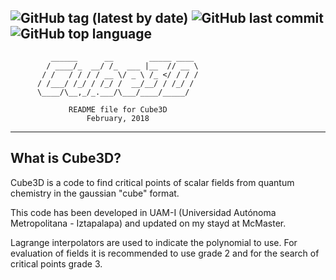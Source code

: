 ![GitHub tag (latest by date)](https://img.shields.io/github/v/tag/rayhe88/cube3D?label=version)
![GitHub last commit](https://img.shields.io/github/last-commit/rayhe88/cube3D?label=last%20modified)
![GitHub top language](https://img.shields.io/github/languages/top/rayhe88/cube3D?color=green)
-----------------------------------------------------------------------
             ______      __        _____ ____ 
            / ____/_  __/ /_  ___ |__  // __ \
           / /   / / / / __ \/ _ \ /_ </ / / /
          / /___/ /_/ / /_/ /  __/__/ / /_/ / 
          \____/\__,_/_.___/\___/____/_____/  

                 README file for Cube3D
                     February, 2018
-----------------------------------------------------------------------

What is Cube3D?
---------------

  Cube3D is a code to find critical points of scalar fields
  from quantum chemistry in the gaussian "cube" format.

  This code has been developed in UAM-I (Universidad Autónoma 
  Metropolitana - Iztapalapa) and updated on my stayd at 
  McMaster.

  Lagrange interpolators are used to indicate the polynomial to use.
  For evaluation of fields it is recommended to use grade 2 and 
  for the search of critical points grade 3.

  

